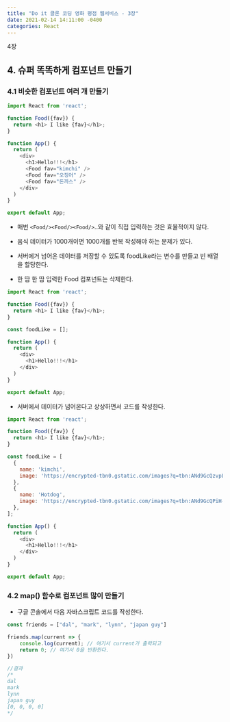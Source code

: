 ```yaml
---
title: "Do it 클론 코딩 영화 평점 웹서비스 - 3장"
date: 2021-02-14 14:11:00 -0400
categories: React
---
```


4장

## 4. 슈퍼 똑똑하게 컴포넌트 만들기

### 4.1 비슷한 컴포넌트 여러 개 만들기

```javascript
import React from 'react';

function Food({fav}) {
  return <h1> I like {fav}</h1>;
}

function App() {
  return (
    <div>
      <h1>Hello!!!</h1>
      <Food fav="kimchi" />
      <Food fav="오징어" />
      <Food fav="돈까스" />
    </div>
  )
}

export default App;
```

- 매번 ``<Food/><Food/><Food/>``..와 같이 직접 입력하는 것은 효율적이지 않다.
- 음식 데이터가 1000개이면 1000개를 반복 작성해야 하는 문제가 있다.

- 서버에거 넘어온 데이터를 저장할 수 있도록 foodLike라는 변수를 만들고 빈 배열을 할당한다.
- 한 땀 한 땀 입력한 Food 컴포넌트는 삭제한다.

```javascript
import React from 'react';

function Food({fav}) {
  return <h1> I like {fav}</h1>;
}

const foodLike = [];

function App() {
  return (
    <div>
      <h1>Hello!!!</h1>
    </div>
  )
}

export default App;
```

- 서버에서 데이터가 넘어온다고 상상하면서 코드를 작성한다.

```javascript
import React from 'react';

function Food({fav}) {
  return <h1> I like {fav}</h1>;
}

const foodLike = [
  {
    name: 'kimchi',
    image: 'https://encrypted-tbn0.gstatic.com/images?q=tbn:ANd9GcQzvpLBoWT6py96qHadIU8w2FkrfhUI4V06cK7uAC8USybTK2s&usqp=CAc',
  },
  {
    name: 'Hotdog',
    image: 'https://encrypted-tbn0.gstatic.com/images?q=tbn:ANd9GcQPiH-PuoDAHJFXxjimB4E2jR5Uqv-9fJjayn6N19-Bq83vn8rEOUI2_5hExg&usqp=CAc',
  },
];

function App() {
  return (
    <div>
      <h1>Hello!!!</h1>
    </div>
  )
}

export default App;
```

### 4.2 map() 함수로 컴포넌트 많이 만들기
- 구글 콘솔에서 다음 자바스크립트 코드를 작성한다.

```javascript
const friends = ["dal", "mark", "lynn", "japan guy"]

friends.map(current => {
    console.log(current); // 여기서 current가 출력되고
    return 0; // 여기서 0을 반환한다.
})

//결과
/*
dal
mark
lynn
japan guy
[0, 0, 0, 0]
*/
```
